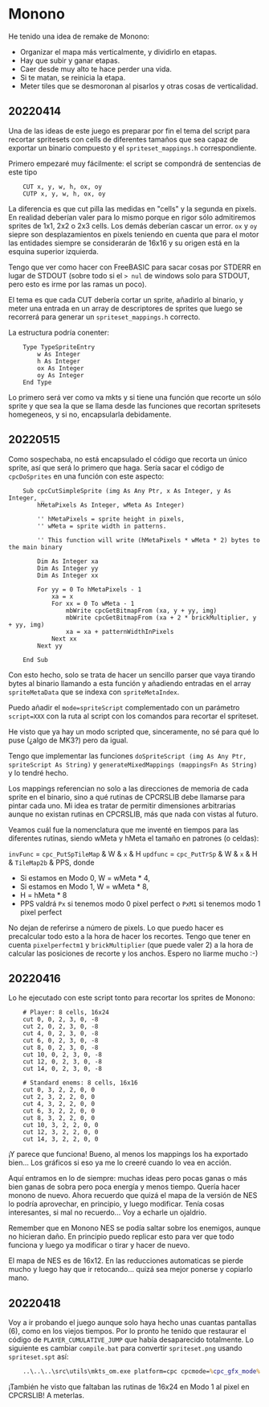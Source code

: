 # Monono

He tenido una idea de remake de Monono: 

* Organizar el mapa más verticalmente, y dividirlo en etapas.
* Hay que subir y ganar etapas.
* Caer desde muy alto te hace perder una vida.
* Si te matan, se reinicia la etapa.
* Meter tiles que se desmoronan al pisarlos y otras cosas de verticalidad.

## 20220414

Una de las ideas de este juego es preparar por fin el tema del script para recortar spritesets con cells de diferentes tamaños que sea capaz de exportar un binario compuesto y el `spriteset_mappings.h` correspondiente.

Primero empezaré muy fácilmente: el script se compondrá de sentencias de este tipo

```
	CUT x, y, w, h, ox, oy
	CUTP x, y, w, h, ox, oy
```

La diferencia es que cut pilla las medidas en "cells" y la segunda en pixels. En realidad deberían valer para lo mismo porque en rigor sólo admitiremos sprites de 1x1, 2x2 o 2x3 cells. Los demás deberían cascar un error. `ox` y `oy` siepre son desplazamientos en pixels teniendo en cuenta que para el motor las entidades siempre se considerarán de 16x16 y su origen está en la esquina superior izquierda.

Tengo que ver como hacer con FreeBASIC para sacar cosas por STDERR en lugar de STDOUT (sobre todo si el `> nul` de windows solo para STDOUT, pero esto es irme por las ramas un poco).

El tema es que cada CUT debería cortar un sprite, añadirlo al binario, y meter una entrada en un array de descriptores de sprites que luego se recorrerá para generar un `spriteset_mappings.h` correcto.

La estructura podría conenter:

```
	Type TypeSpriteEntry
		w As Integer
		h As Integer
		ox As Integer
		oy As Integer
	End Type
```

Lo primero será ver como va mkts y si tiene una función que recorte un sólo sprite y que sea la que se llama desde las funciones que recortan spritesets homegeneos, y si no, encapsularla debidamente.

## 20220515 

Como sospechaba, no está encapsulado el código que recorta un único sprite, así que será lo primero que haga. Sería sacar el código de `cpcDoSprites` en una función con este aspecto:

```bas
	Sub cpcCutSimpleSprite (img As Any Ptr, x As Integer, y As Integer, _
		hMetaPixels As Integer, wMeta As Integer)

		'' hMetaPixels = sprite height in pixels,
		'' wMeta = sprite width in patterns.

		'' This function will write (hMetaPixels * wMeta * 2) bytes to the main binary

		Dim As Integer xa
		Dim As Integer yy
		Dim As Integer xx

		For yy = 0 To hMetaPixels - 1
			xa = x
			For xx = 0 To wMeta - 1
				mbWrite cpcGetBitmapFrom (xa, y + yy, img)
				mbWrite cpcGetBitmapFrom (xa + 2 * brickMultiplier, y + yy, img)
				xa = xa + patternWidthInPixels
			Next xx
		Next yy

	End Sub
```

Con esto hecho, solo se trata de hacer un sencillo parser que vaya tirando bytes al binario llamando a esta función y añadiendo entradas en el array `spriteMetaData` que se indexa con `spriteMetaIndex`.

Puedo añadir el `mode=spriteScript` complementado con un parámetro `script=XXX` con la ruta al script con los comandos para recortar el spriteset. 

He visto que ya hay un modo scripted que, sinceramente, no sé para qué lo puse (¿algo de MK3?) pero da igual.

Tengo que implementar las funciones `doSpriteScript (img As Any Ptr, spriteScript As String)` y `generateMixedMappings (mappingsFn As String)` y lo tendré hecho.

Los mappings referencian no solo a las direcciones de memoria de cada sprite en el binario, sino a qué rutinas de CPCRSLIB debe llamarse para pintar cada uno. Mi idea es tratar de permitir dimensiones arbitrarias aunque no existan rutinas en CPCRSLIB, más que nada con vistas al futuro.

Veamos cuál fue la nomenclatura que me inventé en tiempos para las diferentes rutinas, siendo wMeta y hMeta el tamaño en patrones (o celdas):

`invFunc` = `cpc_PutSpTileMap` & W & `x` & H
`updfunc` = `cpc_PutTrSp` & W & `x` & H & `TileMap2b` & PPS, donde

* Si estamos en Modo 0, W = wMeta * 4, 
* Si estamos en Modo 1, W = wMeta * 8,
* H = hMeta * 8
* PPS valdrá `Px` si tenemos modo 0 pixel perfect o `PxM1` si tenemos modo 1 pixel perfect

No dejan de referirse a número de pixels. Lo que puedo hacer es precalcular todo esto a la hora de hacer los recortes. Tengo que tener en cuenta `pixelperfectm1` y `brickMultiplier` (que puede valer 2) a la hora de calcular las posiciones de recorte y los anchos. Espero no liarme mucho :-)

## 20220416

Lo he ejecutado con este script tonto para recortar los sprites de Monono:

```spt
	# Player: 8 cells, 16x24
	cut 0, 0, 2, 3, 0, -8
	cut 2, 0, 2, 3, 0, -8
	cut 4, 0, 2, 3, 0, -8
	cut 6, 0, 2, 3, 0, -8
	cut 8, 0, 2, 3, 0, -8
	cut 10, 0, 2, 3, 0, -8
	cut 12, 0, 2, 3, 0, -8
	cut 14, 0, 2, 3, 0, -8

	# Standard enems: 8 cells, 16x16
	cut 0, 3, 2, 2, 0, 0
	cut 2, 3, 2, 2, 0, 0
	cut 4, 3, 2, 2, 0, 0
	cut 6, 3, 2, 2, 0, 0
	cut 8, 3, 2, 2, 0, 0
	cut 10, 3, 2, 2, 0, 0
	cut 12, 3, 2, 2, 0, 0
	cut 14, 3, 2, 2, 0, 0
```

¡Y parece que funciona! Bueno, al menos los mappings los ha exportado bien... Los gráficos si eso ya me lo creeré cuando lo vea en acción.

Aquí entramos en lo de siempre: muchas ideas pero pocas ganas o más bien ganas de sobra pero poca energía y menos tiempo. Quería hacer monono de nuevo. Ahora recuerdo que quizá el mapa de la versión de NES lo podría aprovechar, en principio, y luego modificar. Tenía cosas interesantes, si mal no recuerdo... Voy a echarle un ojaldrio.

Remember que en Monono NES se podía saltar sobre los enemigos, aunque no hicieran daño. En principio puedo replicar esto para ver que todo funciona y luego ya modificar o tirar y hacer de nuevo.

El mapa de NES es de 16x12. En las reducciones automaticas se pierde mucho y luego hay que ir retocando... quizá sea mejor ponerse y copiarlo mano.

## 20220418

Voy a ir probando el juego aunque solo haya hecho unas cuantas pantallas (6), como en los viejos tiempos. Por lo pronto he tenido que restaurar el código de `PLAYER_CUMULATIVE_JUMP` que había desaparecido totalmente. Lo siguiente es cambiar `compile.bat` para convertir `spriteset.png` usando `spriteset.spt` así:

```cmd
	..\..\..\src\utils\mkts_om.exe platform=cpc cpcmode=%cpc_gfx_mode% pal=..\gfx\pal.png mode=spritescript script=..\gfx\spriteset.spt in=..\gfx\spriteset.png out=..\bin\sprites.bin mappings=assets\spriteset_mappings.h pixelperfectm1 silent > nul
```

¡También he visto que faltaban las rutinas de 16x24 en Modo 1 al pixel en CPCRSLIB! A meterlas.

